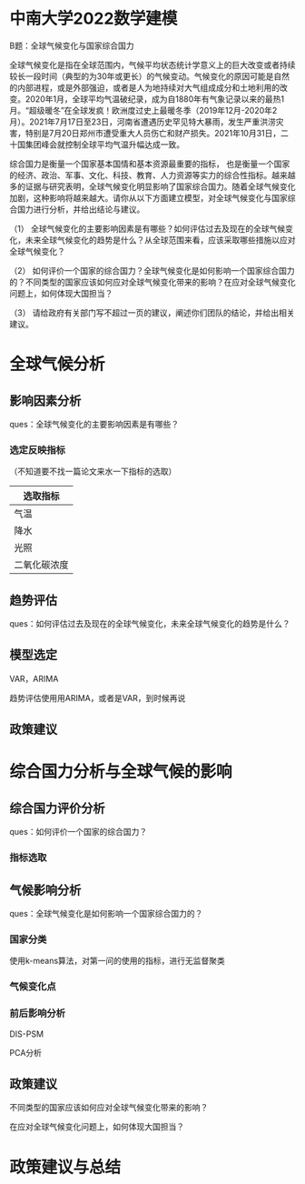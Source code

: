 # 中南大学2022数学建模

B题：全球气候变化与国家综合国力

全球气候变化是指在全球范围内，气候平均状态统计学意义上的巨大改变或者持续较长一段时间（典型的为30年或更长）的气候变动。气候变化的原因可能是自然的内部进程，或是外部强迫，或者是人为地持续对大气组成成分和土地利用的改变。2020年1月，全球平均气温破纪录，成为自1880年有气象记录以来的最热1月。“超级暖冬”在全球发疯！欧洲度过史上最暖冬季（2019年12月-2020年2月）。2021年7月17日至23日，河南省遭遇历史罕见特大暴雨，发生严重洪涝灾害，特别是7月20日郑州市遭受重大人员伤亡和财产损失。2021年10月31日，二十国集团峰会就控制全球平均气温升幅达成一致。

综合国力是衡量一个国家基本国情和基本资源最重要的指标， 也是衡量一个国家的经济、政治、军事、文化、科技、教育、人力资源等实力的综合性指标。越来越多的证据与研究表明，全球气候变化明显影响了国家综合国力。随着全球气候变化加剧，这种影响将越来越大。请你从以下方面建立模型，对全球气候变化与国家综合国力进行分析，并给出结论与建议。

（1） 全球气候变化的主要影响因素是有哪些？如何评估过去及现在的全球气候变化，未来全球气候变化的趋势是什么？从全球范围来看，应该采取哪些措施以应对全球气候变化？

（2） 如何评价一个国家的综合国力？全球气候变化是如何影响一个国家综合国力的？不同类型的国家应该如何应对全球气候变化带来的影响？在应对全球气候变化问题上，如何体现大国担当？

（3） 请给政府有关部门写不超过一页的建议，阐述你们团队的结论，并给出相关建议。

# 全球气候分析

## 影响因素分析

ques：全球气候变化的主要影响因素是有哪些？

### 选定反映指标

（不知道要不找一篇论文来水一下指标的选取）

| 选取指标     |
| ------------ |
| 气温         |
| 降水         |
| 光照         |
| 二氧化碳浓度 |

## 趋势评估

ques：如何评估过去及现在的全球气候变化，未来全球气候变化的趋势是什么？

## 模型选定

VAR，ARIMA

趋势评估使用用ARIMA，或者是VAR，到时候再说

## 政策建议

# 综合国力分析与全球气候的影响

## 综合国力评价分析

 ques：如何评价一个国家的综合国力？

### 指标选取



## 气候影响分析

ques：全球气候变化是如何影响一个国家综合国力的？

### 国家分类

使用k-means算法，对第一问的使用的指标，进行无监督聚类

### 气候变化点

### 前后影响分析

DIS-PSM

PCA分析

## 政策建议

不同类型的国家应该如何应对全球气候变化带来的影响？

在应对全球气候变化问题上，如何体现大国担当？

# 政策建议与总结
